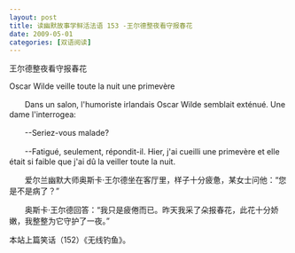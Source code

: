 ```yaml
---
layout: post
title: 读幽默故事学鲜活法语 153 -王尔德整夜看守报春花
date: 2009-05-01
categories: [双语阅读]  
---
```


王尔德整夜看守报春花

Oscar Wilde veille toute la nuit une primevère

　　Dans un salon, l'humoriste irlandais Oscar Wilde semblait exténué. Une dame l'interrogea:

　　--Seriez-vous malade?

　　--Fatigué, seulement, répondit-il. Hier, j'ai cueilli une primevère et elle était si faible que j'ai dû la veiller toute la nuit.



　　爱尔兰幽默大师奥斯卡·王尔德坐在客厅里，样子十分疲惫，某女士问他：“您是不是病了？”

　　奥斯卡·王尔德回答：“我只是疲倦而已。昨天我采了朵报春花，此花十分娇嫩，我整整为它守护了一夜。”



本站上篇笑话（152）《无线钓鱼》。
